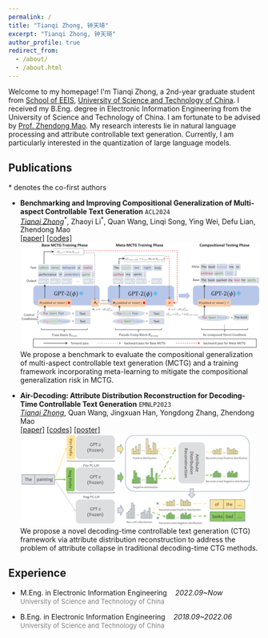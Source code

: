```yaml
---
permalink: /
title: "Tianqi Zhong, 钟天琦"
excerpt: "Tianqi Zhong, 钟天琦"
author_profile: true
redirect_from: 
  - /about/
  - /about.html
---
```


Welcome to my homepage! I'm Tianqi Zhong, a 2nd-year graduate student from [School of EEIS](https://eeis.ustc.edu.cn/main.htm), [University of Science and Technology of China](https://www.ustc.edu.cn/). I received my B.Eng. degree in Electronic Information Engineering from the University of Science and Technology of China. I am fortunate to be advised by [Prof. Zhendong Mao](https://faculty.ustc.edu.cn/maozhendong/zh_CN/index.htm). My research interests lie in natural language processing and attribute controllable text generation. Currently, I am particularly interested in the quantization of large language models. 

## Publications

\* denotes the co-first authors

- **Benchmarking and Improving Compositional Generalization of Multi-aspect Controllable Text Generation** `ACL2024`<br>
_<ins>Tianqi Zhong</ins>_<sup>\*</sup>, Zhaoyi Li<sup>\*</sup>, Quan Wang, Linqi Song, Ying Wei, Defu Lian, Zhendong Mao<br>
[[paper]](https://arxiv.org/pdf/2404.04232.pdf) [[codes]](https://github.com/tqzhong/CG4MCTG)
<img src="/images/paper_image/compmctg.png" alt="compmctg" style="zoom:50%;" /><br>
We propose a benchmark to evaluate the compositional generalization of multi-aspect controllable text generation (MCTG) and a training framework incorporating meta-learning to mitigate the compositional generalization risk in MCTG.


- **Air-Decoding: Attribute Distribution Reconstruction for Decoding-Time Controllable Text Generation** `EMNLP2023`<br>
_<ins>Tianqi Zhong</ins>_, Quan Wang, Jingxuan Han, Yongdong Zhang, Zhendong Mao<br>
[[paper]](https://arxiv.org/pdf/2310.14892.pdf) [[codes]](https://github.com/tqzhong/Air-Decoding) [[poster]](/files/poster_air.pdf)
<img src="/images/paper_image/air-decoding.png" alt="air-decoding" style="zoom:45%;" /><br>
We propose a novel decoding-time controllable text generation (CTG) framework via attribute distribution reconstruction to address the problem of attribute collapse in traditional decoding-time CTG methods.


## Experience
- M.Eng. in Electronic Information Engineering$\quad$_2022.09~Now_
  <br><font color="gray" size="2.75">University of Science and Technology of China</font>

- B.Eng. in Electronic Information Engineering$\quad$_2018.09~2022.06_
  <br><font color="gray" size="2.75">University of Science and Technology of China</font>

